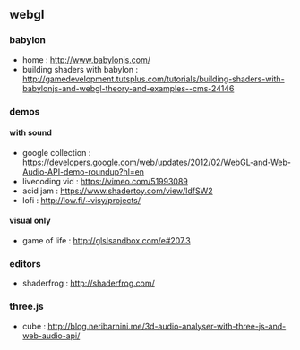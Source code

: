 ## webgl

### babylon
- home : http://www.babylonjs.com/
- building shaders with babylon : http://gamedevelopment.tutsplus.com/tutorials/building-shaders-with-babylonjs-and-webgl-theory-and-examples--cms-24146

### demos
#### with sound
- google collection : https://developers.google.com/web/updates/2012/02/WebGL-and-Web-Audio-API-demo-roundup?hl=en
- livecoding vid : https://vimeo.com/51993089
- acid jam : https://www.shadertoy.com/view/ldfSW2
- lofi : http://low.fi/~visy/projects/
#### visual only
- game of life : http://glslsandbox.com/e#207.3

### editors
- shaderfrog : http://shaderfrog.com/

### three.js
- cube : http://blog.neribarnini.me/3d-audio-analyser-with-three-js-and-web-audio-api/
